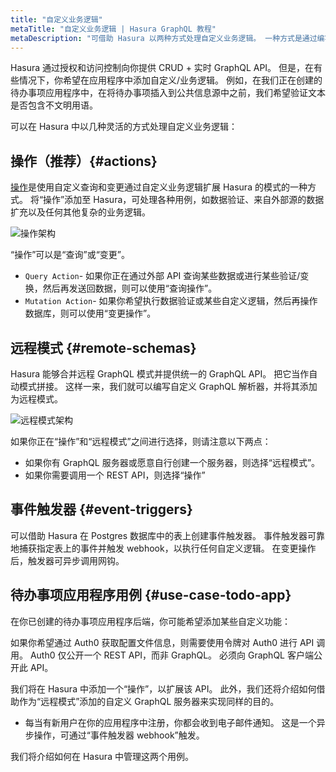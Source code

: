```yaml
---
title: "自定义业务逻辑"
metaTitle: "自定义业务逻辑 | Hasura GraphQL 教程"
metaDescription: "可借助 Hasura 以两种方式处理自定义业务逻辑。 一种方式是通过编写自定义 GraphQL 解析器并将其添加为远程模式，另一种是在变更后异步触发 webhook。"
---
```


Hasura 通过授权和访问控制向你提供 CRUD + 实时 GraphQL API。 但是，在有些情况下，你希望在应用程序中添加自定义/业务逻辑。 例如，在我们正在创建的待办事项应用程序中，在将待办事项插入到公共信息源中之前，我们希望验证文本是否包含不文明用语。

可以在 Hasura 中以几种灵活的方式处理自定义业务逻辑：

操作（推荐）{#actions}
---------

[操作](https://hasura.io/docs/latest/graphql/core/actions/index/)是使用自定义查询和变更通过自定义业务逻辑扩展 Hasura 的模式的一种方式。 将“操作”添加至 Hasura，可处理各种用例，如数据验证、来自外部源的数据扩充以及任何其他复杂的业务逻辑。

![操作架构](https://graphql-engine-cdn.hasura.io/learn-hasura/assets/graphql-hasura/actions-architecture.png)

“操作”可以是“查询”或“变更”。

- `Query Action`- 如果你正在通过外部 API 查询某些数据或进行某些验证/变换，然后再发送回数据，则可以使用“查询操作”。
- `Mutation Action`- 如果你希望执行数据验证或某些自定义逻辑，然后再操作数据库，则可以使用“变更操作”。

远程模式 {#remote-schemas}
-------

Hasura 能够合并远程 GraphQL 模式并提供统一的 GraphQL API。 把它当作自动模式拼接。 这样一来，我们就可以编写自定义 GraphQL 解析器，并将其添加为远程模式。

![远程模式架构](https://graphql-engine-cdn.hasura.io/learn-hasura/assets/graphql-hasura/remote-schema-architecture.png)

如果你正在“操作”和“远程模式”之间进行选择，则请注意以下两点：

- 如果你有 GraphQL 服务器或愿意自行创建一个服务器，则选择“远程模式”。
- 如果你需要调用一个 REST API，则选择“操作”

事件触发器 {#event-triggers}
--------

可以借助 Hasura 在 Postgres 数据库中的表上创建事件触发器。 事件触发器可靠地捕获指定表上的事件并触发 webhook，以执行任何自定义逻辑。 在变更操作后，触发器可异步调用网钩。

待办事项应用程序用例 {#use-case-todo-app}
-----------------

在你已创建的待办事项应用程序后端，你可能希望添加某些自定义功能：

如果你希望通过 Auth0 获取配置文件信息，则需要使用令牌对 Auth0 进行 API 调用。 Auth0 仅公开一个 REST API，而非 GraphQL。 必须向 GraphQL 客户端公开此 API。

我们将在 Hasura 中添加一个“操作”，以扩展该 API。 此外，我们还将介绍如何借助作为“远程模式”添加的自定义 GraphQL 服务器来实现同样的目的。

- 每当有新用户在你的应用程序中注册，你都会收到电子邮件通知。 这是一个异步操作，可通过“事件触发器 webhook”触发。

我们将介绍如何在 Hasura 中管理这两个用例。
